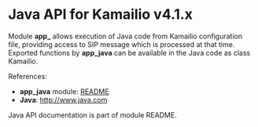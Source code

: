 # Java API for Kamailio v4.1.x

Module **app\_** allows execution of Java code from Kamailio
configuration file, providing access to SIP message which is processed
at that time. Exported functions by **app_java** can be available in the
Java code as class Kamailio.

References:

-   **app_java** module:
    [README](http://kamailio.org/docs/modules/4.1.x/modules/app_java.html)
-   **Java**: <http://www.java.com>

Java API documentation is part of module README.
